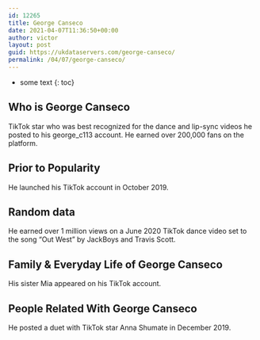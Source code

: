 ```yaml
---
id: 12265
title: George Canseco
date: 2021-04-07T11:36:50+00:00
author: victor
layout: post
guid: https://ukdataservers.com/george-canseco/
permalink: /04/07/george-canseco/
---
```


* some text
{: toc}


## Who is George Canseco



TikTok star who was best recognized for the dance and lip-sync videos he posted to his george_c113 account. He earned over 200,000 fans on the platform. 

                
                
                
## Prior to Popularity



He launched his TikTok account in October 2019. 

                
                
                
## Random data



He earned over 1 million views on a June 2020 TikTok dance video set to the song &#8220;Out West&#8221; by JackBoys and Travis Scott. 

                
                
                
## Family & Everyday Life of George Canseco



His sister Mia appeared on his TikTok account. 

                
                
                
## People Related With George Canseco



He posted a duet with TikTok star Anna Shumate in December 2019. 

                
              
            
          
          
          